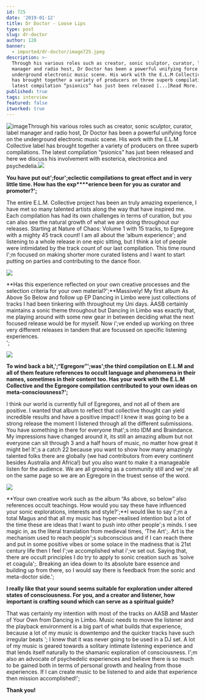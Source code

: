 ```yaml
---
id: 725
date: '2019-01-12'
title: Dr Doctor - Loose Lips
type: post
slug: dr-doctor
author: 128
banner:
  - imported/dr-doctor/image725.jpeg
description: >-
  Through his various roles such as creator, sonic sculptor, curator, label
  manager and radio host, Dr Doctor has been a powerful unifying force on the
  underground electronic music scene. His work with the E.L.M Collective label
  has brought together a variety of producers on three superb compilations. The
  latest compilation “psionics” has just been released [...]Read More...
published: true
tags: interview
featured: false
itworked: true
---
```

![image](../imported/dr-doctor/image725.jpeg)Through his various roles such as creator, sonic sculptor, curator, label manager and radio host, Dr Doctor has been a powerful unifying force on the underground electronic music scene. His work with the E.L.M Collective label has brought together a variety of producers on three superb compilations. The latest compilation “psionics” has just been released and here we discuss his involvement with esoterica, electronica and psychedelia.![](/wp-content/uploads/live/img/wysiwyg/5c37d305599e2.jpg)

**You have put out';****four****';eclectic compilations to great effect and in very little time. How has the exp****erience been for you as curator and promoter?';**

The entire E.L.M. Collective project has been an truly amazing experience, I have met so many talented artists along the way that have inspired me. Each compilation has had its own challenges in terms of curation, but you can also see the natural growth of what we are doing throughout our releases. Starting at Nature of Chaos: Volume 1 with 15 tracks, to Egregore with a mighty 45 track count! I am all about the ‘album experience'; and listening to a whole release in one epic sitting, but I think a lot of people were intimidated by the track count of our last compilation. This time round I';m focused on making shorter more curated listens and I want to start putting on parties and contributing to the dance floor.

![](/wp-content/uploads/live/img/wysiwyg/5c37d31578ff0.jpg)

**Has this experience reflected on your own creative processes and the selection criteria for your own material?';**Massively! My first album As Above So Below and follow up EP Dancing in Limbo were just collections of tracks I had been tinkering with throughout my Uni days. AASB certainly maintains a sonic theme throughout but Dancing in Limbo was exactly that, me playing around with some new gear in between deciding what the next focused release would be for myself. Now i';ve ended up working on three very different releases in tandem that are focussed on specific listening experiences.  
';

![](/wp-content/uploads/live/img/wysiwyg/5c37d3272ef12.jpg)

**To wind back a bit,';“Egregore”';was';the third compilation on E.L.M and all of them feature references to occult language and phenomena in their names, sometimes in their content too. H****as your work with the E.L.M Collective and the Egregore compilation contributed to your own ideas on meta-consciousness?****';**

I think our world is currently full of Egregores, and not all of them are positive. I wanted that album to reflect that collective thought can yield incredible results and have a positive impact! I knew it was going to be a strong release the moment I listened through all the different submissions. You have something in there for everyone that';s into IDM and Braindance. My impressions have changed around it, its still an amazing album but not everyone can sit through 3 and a half hours of music, no matter how great it might be! It';s a catch 22 because you want to show how many amazingly talented folks there are globally (we had contributors from every continent besides Australia and Africa!) but you also want to make it a manageable listen for the audience. We are all growing as a community still and we';re all on the same page so we are an Egregore in the truest sense of the word.

![](/wp-content/uploads/live/img/wysiwyg/5c37d3343acd0.jpg)

**Your own creative work such as the album “As above, so below” also references occult teachings. How would you say these have influenced your sonic explorations, interests and style?';**I would like to say I';m a total Magus and that all my music has hyper-realised intention but a lot of the time these are ideas that I want to push into other people';s minds. I see magic in, as the literal translation from medieval times, ‘The Art';. Art is the mechanism used to reach people';s subconscious and if I can reach there and put in some positive vibes or some solace in the madness that is 21st century life then I feel I';ve accomplished what i';ve set out. Saying that, there are occult principles I do try to apply to sonic creation such as ‘solve et coagula';. Breaking an idea down to its absolute bare essence and building up from there, so I would say there is feedback from the sonic and meta-doctor side.';

**I really like that your sound seems suitable for exploration under altered states of consciousness. For you, and a creator and listener, how important is crafting sound which can serve as a spiritual guide?**

That was certainly my intention with most of the tracks on AASB and Master of Your Own from Dancing in Limbo. Music needs to move the listener and the playback environment is a big part of what builds that experience, because a lot of my music is downtempo and the quicker tracks have such irregular beats '; I knew that it was never going to be used in a DJ set. A lot of my music is geared towards a solitary intimate listening experience and that lends itself naturally to the shamanic exploration of consciousness. I';m also an advocate of psychedelic experiences and believe there is so much to be gained both in terms of personal growth and healing from those experiences. If I can create music to be listened to and aide that experience then mission accomplished!';

**Thank you!**